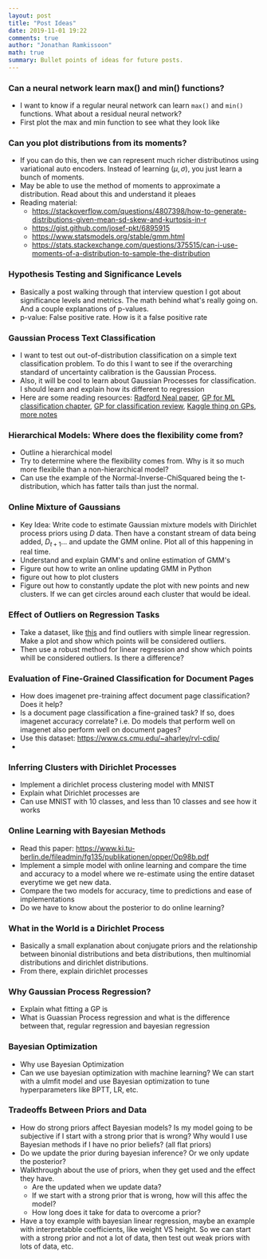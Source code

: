 ```yaml
---
layout: post
title: "Post Ideas"
date: 2019-11-01 19:22
comments: true
author: "Jonathan Ramkissoon"
math: true
summary: Bullet points of ideas for future posts.
---
```



### Can a neural network learn max() and min() functions?
- I want to know if a regular neural network can learn `max()` and `min()` functions. What about a residual neural network?
- First plot the max and min function to see what they look like 

### Can you plot distributions from its moments?
- If you can do this, then we can represent much richer distributinos using variational auto encoders. Instead of learning $(\mu, \sigma)$, you just learn a bunch of moments.
- May be able to use the method of moments to approximate a distribution. Read about this and understand it pleaes
- Reading material: 
    - https://stackoverflow.com/questions/4807398/how-to-generate-distributions-given-mean-sd-skew-and-kurtosis-in-r
    - https://gist.github.com/josef-pkt/6895915
    - https://www.statsmodels.org/stable/gmm.html
    - https://stats.stackexchange.com/questions/375515/can-i-use-moments-of-a-distribution-to-sample-the-distribution



### Hypothesis Testing and Significance Levels
- Basically a post walking through that interview question I got about significance levels and metrics. The math behind what's really going on. And a couple explanations of p-values.
- p-value: False positive rate. How is it a false positive rate

### Gaussian Process Text Classification
- I want to test out out-of-distribution classification on a simple text classification problem. To do this I want to see if the overarching standard of uncertainty calibration is the Gaussian Process.
- Also, it will be cool to learn about Gaussian Processes for classification. I should learn and explain how its different to regression
- Here are some reading resources: [Radford Neal paper](https://www.cs.toronto.edu/~radford/ftp/val6gp.pdf), [GP for ML classification chapter](http://www.gaussianprocess.org/gpml/chapters/RW3.pdf), [GP for classification review](http://www.ideal.ece.utexas.edu/seminar/GP-austin.pdf), [Kaggle thing on GPs](https://www.kaggle.com/residentmario/gaussian-process-regression-and-classification), [more notes](https://www.newton.ac.uk/files/seminar/20080218163017001-151449.pdf)

### Hierarchical Models: Where does the flexibility come from?
- Outline a hierarchical model
- Try to determine where the flexibility comes from. Why is it so much more flexibile than a non-hierarchical model?
- Can use the example of the Normal-Inverse-ChiSquared being the t-distribution, which has fatter tails than just the normal.

### Online Mixture of Gaussians
- Key Idea: Write code to estimate Gaussian mixture models with Dirichlet process priors using $D$ data. Then have a constant stream of data being added, $D_{t+1}...$ and update the GMM online. Plot all of this happening in real time.
- Understand and explain GMM's and online estimation of GMM's
- Figure out how to write an online updating GMM in Python
- figure out how to plot clusters
- Figure out how to constantly update the plot with new points and new clusters. If we can get circles around each cluster that would be ideal.

### Effect of Outliers on Regression Tasks
- Take a dataset, like [this](https://www.kaggle.com/epattaro/brazils-house-of-deputies-reimbursements) and find outliers with simple linear regression. Make a plot and show which points will be considered outliers.
- Then use a robust method for linear regression and show which points whill be considered outliers. Is there a difference?

### Evaluation of Fine-Grained Classification for Document Pages
- How does imagenet pre-training affect document page classification? Does it help?
- Is a document page classification a fine-grained task? If so, does imagenet accuracy correlate? i.e. Do models that perform well on imagenet also perform well on document pages?
- Use this dataset: https://www.cs.cmu.edu/~aharley/rvl-cdip/
-


### Inferring Clusters with Dirichlet Processes
- Implement a dirichlet process clustering model with MNIST
- Explain what Dirichlet processes are
- Can use MNIST with 10 classes, and less than 10 classes and see how it works



### Online Learning with Bayesian Methods
- Read this paper: https://www.ki.tu-berlin.de/fileadmin/fg135/publikationen/opper/Op98b.pdf
- Implement a simple model with online learning and compare the time and accuracy to a model where we re-estimate using the entire dataset everytime we get new data.
- Compare the two models for accuracy, time to predictions and ease of implementations
- Do we have to know about the posterior to do online learning?

### What in the World is a Dirichlet Process
- Basically a small explanation about conjugate priors and the relationship between binonial distributions and beta distributions, then multinomial distributions and dirichlet distributions.
- From there, explain dirichlet processes

### Why Gaussian Process Regression?
- Explain what fitting a GP is
- What is Guassian Process regression and what is the difference between that, regular regression and bayesian regression

### Bayesian Optimization
- Why use Bayesian Optimization
- Can we use bayesian optimization with machine learning? We can start with a ulmfit model and use Bayesian optimization to tune hyperparameters like BPTT, LR, etc.

### Tradeoffs Between Priors and Data
- How do strong priors affect Bayesian models? Is my model going to be subjective if I start with a strong prior that is wrong? Why would I use Bayesian methods if I have no prior beliefs? (all flat priors)
- Do we update the prior during bayesian inference? Or we only update the posterior?
- Walkthrough about the use of priors, when they get used and the effect they have.
    - Are the updated when we update data?
    - If we start with a strong prior that is wrong, how will this affec the model?
    - How long does it take for data to overcome a prior?
- Have a toy example with bayesian linear regression, maybe an example with interpretabble coefficients, like weight VS height. So we can start with a strong prior and not a lot of data, then test out weak priors with lots of data, etc.
